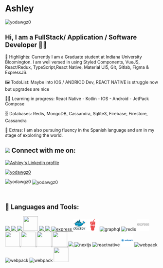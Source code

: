 # Ashley

<p align="left"> <img src="https://komarev.com/ghpvc/?username=yodawgz0&label=Profile%20views&color=0e75b6&style=flat" alt="yodawgz0" /> </p>

##  Hi, I am a FullStack/ Application / Software Developer 👩‍💻


🔭 Highlights: Currently I am a Graduate student at Indiana University Bloomington. I am well versed in using Styled Components, VueJS, React/Redux, TypeScript,React Native, Material UI5, Git, Gitlab, Figma & ExpressJS.

🖼 TodoList: Maybe into IOS / ANDRIOD Dev, REACT NATIVE is struggle now but upgrades are nice

🧑‍🏫 Learning in progress: React Native - Kotlin - IOS - Android - JetPack Compose

🗄️ Databases: Redis, MongoDB, Cassandra, Sqlite3, Firebase, Firestore, Cassandra

🌱 Extras: I am also pursuing fluency in the Spanish language and am in my stage of exploring the world.

## <img src="https://media.giphy.com/media/iY8CRBdQXODJSCERIr/giphy.gif" width="30px"> Connect with me on:
<p align="left">
<a href="https://www.linkedin.com/in/ashleytennyson/" target="blank"><img align="center" src="https://raw.githubusercontent.com/rahuldkjain/github-profile-readme-generator/master/src/images/icons/Social/linked-in-alt.svg" alt="Ashley's Linkedin profile" height="30" width="40" /></a>
</p>
<p align="left"> <a href="https://github.com/ryo-ma/github-profile-trophy"><img src="https://github-profile-trophy.vercel.app/?username=yodawgz0" alt="yodawgz0" /></a> </p>

<p><img align="left" src="https://github-readme-stats.vercel.app/api/top-langs?username=yodawgz0&show_icons=true&locale=en&layout=compact" alt="yodawgz0" /></p>

<p>&nbsp;<img align="center" src="https://github-readme-stats.vercel.app/api?username=yodawgz0&show_icons=true&locale=en" alt="yodawgz0" /></p>
<br/>



## 🚀 Languages and Tools:
<p align="left"> 
    <a href="https://developer.mozilla.org/en-US/docs/Web/JavaScript" target="_blank"> <img src="https://img.icons8.com/color/48/000000/javascript.png"/> </a> 
    <a href="https://www.w3.org/html/" target="_blank"> <img src="https://img.icons8.com/color/48/000000/html-5.png"/> </a> 
    <a href="https://www.w3schools.com/css/" target="_blank"> <img src="https://img.icons8.com/color/48/000000/css3.png"/> </a> 
  <a href="https://www.typescriptlang.org" target="_blank"> <img src="https://cdn-icons-png.flaticon.com/512/5968/5968381.png"  width="48" height="48" backGroundColor="white"/> </a>
   <a href="https://redux.js.org" target="_blank"> <img src="https://img.icons8.com/color/48/000000/redux.png"/> </a> 
    <a href="https://rsgm .js.org" target="_blank"> <img src="https://img.icons8.com/fluency/48/000000/node-js.png"/> </a>
    <a href="https://expressjs.com" target="_blank"> <img src="https://w7.pngwing.com/pngs/925/447/png-transparent-express-js-node-js-javascript-mongodb-node-js-text-trademark-logo.png"        alt="express" width="40" height="40"/> </a>
    <img src="https://raw.githubusercontent.com/devicons/devicon/master/icons/docker/docker-original-wordmark.svg" alt="docker" width="40" height="40"/>
    <img src="https://raw.githubusercontent.com/devicons/devicon/master/icons/gulp/gulp-plain.svg" alt="gulp" width="40" height="40"/>
    <img src="https://www.vectorlogo.zone/logos/graphql/graphql-icon.svg" alt="graphql" width="40" height="40"/>
    <img src="https://cdn4.iconfinder.com/data/icons/redis-2/1451/Untitled-2-512.png" alt="redis" width="40" height="40"/>
    <img src="https://raw.githubusercontent.com/devicons/devicon/master/icons/express/express-original-wordmark.svg" alt="express" width="40" height="40"/>
   <a href="https://www.mongodb.com/" target="_blank"> <img src="https://img.icons8.com/color/512/mongodb.png" width="48" height="48"/> </a> 
    <a href="https://getbootstrap.com" target="_blank"> <img src="https://img.icons8.com/color/48/000000/bootstrap.png" width="48" height="48"/> </a> 
     <a href="https://mui.com/material-ui" target="_blank"> <img src="https://img.icons8.com/color/512/material-ui.png" width="48" height="48"/> </a>   
     <a href="https://www.cypress.io/" target="_blank"> <img src="https://static-00.iconduck.com/assets.00/cypress-icon-512x511-29zvfts6.png" width="48" height="48"/> </a>   
    <a href="https://git-scm.com/" target="_blank"> <img src="https://img.icons8.com/color/48/000000/git.png"/> </a> 
    <img src="https://cdn.worldvectorlogo.com/logos/nextjs-2.svg" alt="nextjs" width="40" height="40"/>
    <img src="https://reactnative.dev/img/header_logo.svg" alt="reactnative" width="40" height="40"/> 
     <img src="https://raw.githubusercontent.com/devicons/devicon/d00d0969292a6569d45b06d3f350f463a0107b0d/icons/webpack/webpack-original-wordmark.svg" alt="webpack" width="40" height="40"/>
    <img src="https://cdn.icon-icons.com/icons2/2699/PNG/512/golang_official_logo_icon_169092.png" alt="webpack" width="80" height="40"/>
    <img src="https://upload.wikimedia.org/wikipedia/commons/thumb/0/0e/Hadoop_logo.svg/1280px-Hadoop_logo.svg.png" alt="webpack" width="90" height="40"/>
    <img src="https://spark.apache.org/docs/latest/api/python/_static/spark-logo-reverse.png" alt="webpack" width="80" height="40"/>
  <a href="https://tailwindcss.com/" target="_blank"> <img src="https://upload.wikimedia.org/wikipedia/commons/thumb/d/d5/Tailwind_CSS_Logo.svg/1200px-Tailwind_CSS_Logo.svg.png" width="48" height="48"/> </a> 
  
</p>
<br />  
